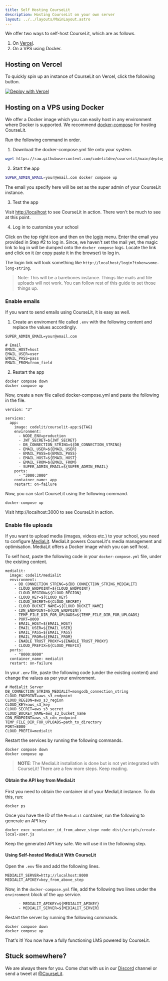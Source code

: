 ```yaml
---
title: Self Hosting CourseLit
description: Hosting CourseLit on your own server
layout: ../../layouts/MainLayout.astro
---
```


We offer two ways to self-host CourseLit, which are as follows.

1. On [Vercel](https://vercel.com).
2. On a VPS using Docker.

## Hosting on Vercel

To quickly spin up an instance of CourseLit on Vercel, click the following button.

[![Deploy with Vercel](https://vercel.com/button)](https://vercel.com/new/clone?repository-url=https%3A%2F%2Fgithub.com%2Fcodelitdev%2Fcourselit&env=DB_CONNECTION_STRING,JWT_SECRET,SUPER_ADMIN_EMAIL,EMAIL_USER,EMAIL_PASS,EMAIL_HOST,EMAIL_FROM&envDescription=Configuration%20for%20your%20app&project-name=courselit&root-directory=apps%2Fweb&build-command=cd+..%2F+%26%26+git+checkout+workspace-based-resolution+%26%26+NODE_OPTIONS%3D--openssl-legacy-provider+yarn+build)

## Hosting on a VPS using Docker

We offer a Docker image which you can easily host in any environment where Docker is supported. We recommend [docker-compose](https://docs.docker.com/compose/) for hosting CourseLit.

Run the following command in order.

1. Download the docker-compose.yml file onto your system.

```sh
wget https://raw.githubusercontent.com/codelitdev/courselit/main/deployment/docker/docker-compose.yml
```

2. Start the app

```sh
SUPER_ADMIN_EMAIL=your@email.com docker compose up
```

The email you specify here will be set as the super admin of your CourseLit instance.

3. Test the app

Visit [http://localhost](http://localhost) to see CourseLit in action. There won't be much to see at this point.

4. Log in to customize your school

Click on the top right icon and then on the [login](http://localhost/login) menu. Enter the email you provided in Step #2 to log in. Since, we haven't set the mail yet, the magic link to log in will be dumped onto the `docker compose` logs. Locate the link and click on it (or copy paste it in the browser) to log in.

The login link will look something like `http://localhost/login?token=some-long-string`.

> Note: This will be a barebones instance. Things like mails and file uploads will not work. You can follow rest of this guide to set those things up.

### Enable emails

If you want to send emails using CourseLit, it is easy as well.

1. Create an enviroment file called `.env` with the following content and replace the values accordingly.

```
SUPER_ADMIN_EMAIL=your@email.com

# Email
EMAIL_HOST=host
EMAIL_USER=user
EMAIL_PASS=pass
EMAIL_FROM=from_field
```

2. Restart the app

```
docker compose down
docker compose up
```

Now, create a new file called docker-compose.yml and paste the following in the file.

```
version: "3"

services:
  app:
    image: codelit/courselit-app:${TAG}
    environment:
      - NODE_ENV=production
      - JWT_SECRET=${JWT_SECRET}
      - DB_CONNECTION_STRING=${DB_CONNECTION_STRING}
      - EMAIL_USER=${EMAIL_USER}
      - EMAIL_PASS=${EMAIL_PASS}
      - EMAIL_HOST=${EMAIL_HOST}
      - EMAIL_FROM=${EMAIL_FROM}
      - SUPER_ADMIN_EMAIL=${SUPER_ADMIN_EMAIL}
    ports:
      - "3000:3000"
    container_name: app
    restart: on-failure
```

Now, you can start CourseLit using the following command.

```
docker-compose up
```

Visit http://localhost:3000 to see CourseLit in action.

### Enable file uploads

If you want to upload media (images, videos etc.) to your school, you need to configure [MediaLit](https://hub.docker.com/r/codelit/medialit). MediaLit powers CourseLit's media management and optimisation. MediaLit offers a Docker image which you can self host.

To self host, paste the following code in your `docker-compose.yml` file, under the existing content.

```
medialit:
  image: codelit/medialit
  environment:
    - DB_CONNECTION_STRING=${DB_CONNECTION_STRING_MEDIALIT}
    - CLOUD_ENDPOINT=${CLOUD_ENDPOINT}
    - CLOUD_REGION=${CLOUD_REGION}
    - CLOUD_KEY=${CLOUD_KEY}
    - CLOUD_SECRET=${CLOUD_SECRET}
    - CLOUD_BUCKET_NAME=${CLOUD_BUCKET_NAME}
    - CDN_ENDPOINT=${CDN_ENDPOINT}
    - TEMP_FILE_DIR_FOR_UPLOADS=${TEMP_FILE_DIR_FOR_UPLOADS}
    - PORT=8000
    - EMAIL_HOST=${EMAIL_HOST}
    - EMAIL_USER=${EMAIL_USER}
    - EMAIL_PASS=${EMAIL_PASS}
    - EMAIL_FROM=${EMAIL_FROM}
    - ENABLE_TRUST_PROXY=${ENABLE_TRUST_PROXY}
    - CLOUD_PREFIX=${CLOUD_PREFIX}
  ports:
    - "8000:8000"
  container_name: medialit
  restart: on-failure
```

In your `.env` file, paste the following code (under the existing content) and change the values as per your environment.

```
# Medialit Server
DB_CONNECTION_STRING_MEDIALIT=mongodb_connection_string
CLOUD_ENDPOINT=aws_s3_endpoint
CLOUD_REGION=aws_s3_region
CLOUD_KEY=aws_s3_key
CLOUD_SECRET=aws_s3_secret
CLOUD_BUCKET_NAME=aws_s3_bucket_name
CDN_ENDPOINT=aws_s3_cdn_endpoint
TEMP_FILE_DIR_FOR_UPLOADS=path_to_directory
PORT=8000
CLOUD_PREFIX=medialit
```

Restart the services by running the following commands.

```
docker compose down
docker compose up
```

> **NOTE**: The MediaLit installation is done but is not yet integrated with CourseLit! There are a few more steps. Keep reading.

#### Obtain the API key from MediaLit

First you need to obtain the container id of your MediaLit instance. To do this, run:

```
docker ps
```

Once you have the ID of the `MediaLit` container, run the following to generate an API key

```
docker exec <container_id_from_above_step> node dist/scripts/create-local-user.js
```

Keep the generated API key safe. We will use it in the following step.

#### Using Self-hosted MediaLit With CourseLit

Open the `.env` file and add the following lines.

```
MEDIALIT_SERVER=http://localhost:8000
MEDIALIT_APIKEY=key_from_above_step
```

Now, in the `docker-compose.yml` file, add the following two lines under the `environment` block of the `app` service.

```
      - MEDIALIT_APIKEY=${MEDIALIT_APIKEY}
      - MEDIALIT_SERVER=${MEDIALIT_SERVER}
```

Restart the server by running the following commands.

```
docker compose down
docker compose up
```

That's it! You now have a fully functioning LMS powered by CourseLit.

## Stuck somewhere?

We are always there for you. Come chat with us in our <a href="https://discord.com/invite/GR4bQsN" target="_blank">Discord</a> channel or send a tweet at <a href="https://twitter.com/courselit" target="_blank">@CourseLit</a>.
